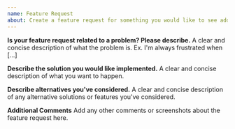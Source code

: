```yaml
---
name: Feature Request
about: Create a feature request for something you would like to see added to the project.
---
```


**Is your feature request related to a problem? Please describe.**
A clear and concise description of what the problem is. Ex. I'm always frustrated when [...]

**Describe the solution you would like implemented.**
A clear and concise description of what you want to happen.

**Describe alternatives you've considered.**
A clear and concise description of any alternative solutions or features you've considered.

**Additional Comments**
Add any other comments or screenshots about the feature request here.
